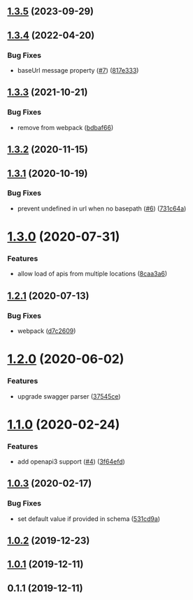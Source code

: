 ## [1.3.5](https://github.com/softwaregroup-bg/ut-openapi/compare/v1.3.4...v1.3.5) (2023-09-29)



## [1.3.4](https://github.com/softwaregroup-bg/ut-openapi/compare/v1.3.3...v1.3.4) (2022-04-20)


### Bug Fixes

* baseUrl message property ([#7](https://github.com/softwaregroup-bg/ut-openapi/issues/7)) ([817e333](https://github.com/softwaregroup-bg/ut-openapi/commit/817e333e051b18373d81a607047a78e75ff518df))



## [1.3.3](https://github.com/softwaregroup-bg/ut-openapi/compare/v1.3.2...v1.3.3) (2021-10-21)


### Bug Fixes

* remove from webpack ([bdbaf66](https://github.com/softwaregroup-bg/ut-openapi/commit/bdbaf66587b645ce1ba2fd12bdba80ab5ffbbd22))



## [1.3.2](https://github.com/softwaregroup-bg/ut-openapi/compare/v1.3.1...v1.3.2) (2020-11-15)



## [1.3.1](https://github.com/softwaregroup-bg/ut-openapi/compare/v1.3.0...v1.3.1) (2020-10-19)


### Bug Fixes

* prevent undefined in url when no basepath ([#6](https://github.com/softwaregroup-bg/ut-openapi/issues/6)) ([731c64a](https://github.com/softwaregroup-bg/ut-openapi/commit/731c64ae17e5788329806a0ce40e993502980b8e))



# [1.3.0](https://github.com/softwaregroup-bg/ut-openapi/compare/v1.2.1...v1.3.0) (2020-07-31)


### Features

* allow load of apis from multiple locations ([8caa3a6](https://github.com/softwaregroup-bg/ut-openapi/commit/8caa3a619b297344d9a8ef9837f8965676fe798e))



## [1.2.1](https://github.com/softwaregroup-bg/ut-openapi/compare/v1.2.0...v1.2.1) (2020-07-13)


### Bug Fixes

* webpack ([d7c2609](https://github.com/softwaregroup-bg/ut-openapi/commit/d7c2609f2cae30ac130b1355de8038a98e5a7388))



# [1.2.0](https://github.com/softwaregroup-bg/ut-openapi/compare/v1.1.0...v1.2.0) (2020-06-02)


### Features

* upgrade swagger parser ([37545ce](https://github.com/softwaregroup-bg/ut-openapi/commit/37545ce1fcc270d6f2fc901b812a97091d012074))



# [1.1.0](https://github.com/softwaregroup-bg/ut-openapi/compare/v1.0.3...v1.1.0) (2020-02-24)


### Features

* add openapi3 support ([#4](https://github.com/softwaregroup-bg/ut-openapi/issues/4)) ([3f64efd](https://github.com/softwaregroup-bg/ut-openapi/commit/3f64efd36a09d488a47f2b2b0172dce3cc22d89e))



## [1.0.3](https://github.com/softwaregroup-bg/ut-openapi/compare/v1.0.2...v1.0.3) (2020-02-17)


### Bug Fixes

* set default value if provided in schema ([531cd9a](https://github.com/softwaregroup-bg/ut-openapi/commit/531cd9a6ba22904e531457d63ce0cabe20ce629f))



## [1.0.2](https://github.com/softwaregroup-bg/ut-openapi/compare/v1.0.1...v1.0.2) (2019-12-23)



## [1.0.1](https://github.com/softwaregroup-bg/ut-openapi/compare/v0.1.1...v1.0.1) (2019-12-11)



## 0.1.1 (2019-12-11)



